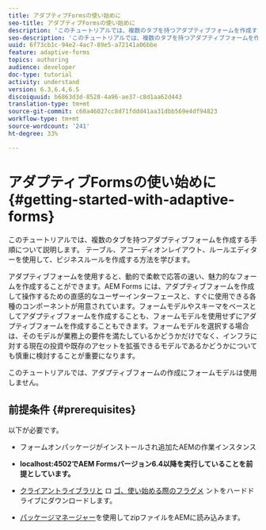 ```yaml
---
title: アダプティブFormsの使い始めに
seo-title: アダプティブFormsの使い始めに
description: 'このチュートリアルでは、複数のタブを持つアダプティブフォームを作成する手順について説明します。 テーブル、アコーディオンレイアウト、ルールエディターを使用して、ビジネスルールを作成する方法を学びます。 '
seo-description: 'このチュートリアルでは、複数のタブを持つアダプティブフォームを作成する手順について説明します。 テーブル、アコーディオンレイアウト、ルールエディターを使用して、ビジネスルールを作成する方法を学びます。 '
uuid: 6f73cb1c-94e2-4ac7-89e5-a72141a06bbe
feature: adaptive-forms
topics: authoring
audience: developer
doc-type: tutorial
activity: understand
version: 6.3,6.4,6.5
discoiquuid: b6863d3d-8528-4a96-ae37-c8d1aa62d443
translation-type: tm+mt
source-git-commit: c60a46027cc8d71fddd41aa31dbb569e4df94823
workflow-type: tm+mt
source-wordcount: '241'
ht-degree: 33%

---
```



# アダプティブFormsの使い始めに{#getting-started-with-adaptive-forms}

このチュートリアルでは、複数のタブを持つアダプティブフォームを作成する手順について説明します。 テーブル、アコーディオンレイアウト、ルールエディターを使用して、ビジネスルールを作成する方法を学びます。

アダプティブフォームを使用すると、動的で柔軟で応答の速い、魅力的なフォームを作成することができます。AEM Forms には、アダプティブフォームを作成して操作するための直感的なユーザーインターフェースと、すぐに使用できる各種のコンポーネントが用意されています。フォームモデルやスキーマをベースとしてアダプティブフォームを作成することも、フォームモデルを使用せずにアダプティブフォームを作成することもできます。フォームモデルを選択する場合は、そのモデルが業務上の要件を満たしているかどうかだけでなく、インフラに対する現在の投資や既存のアセットを拡張できるモデルであるかどうかについても慎重に検討することが重要になります。

このチュートリアルでは、アダプティブフォームの作成にフォームモデルは使用しません。

## 前提条件 {#prerequisites}

以下が必要です。

* フォームオンパッケージがインストールされ追加たAEMの作業インスタンス

* **localhost:4502でAEM Formsバージョン6.4以降を実行していることを前提としています。**

* [クライアントライブラリと](assets/client-libs-and-logo.zip) ロ [ゴ、使い始める際のフラグメ](assets/getting-started-fragment.zip) ントをハードドライブにダウンロードします。

* [パッケージマネージャー](http://localhost:4502/crx/packmgr/index.jsp)を使用してzipファイルをAEMに読み込みます。


